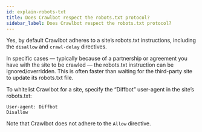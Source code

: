 ```yaml
---
id: explain-robots-txt
title: Does Crawlbot respect the robots.txt protocol?
sidebar_label: Does Crawlbot respect the robots.txt protocol?
---
```


<div class="entry-content">
		<p>Yes, by default Crawlbot adheres to a site’s robots.txt instructions, including the <code>disallow</code> and <code>crawl-delay</code> directives.</p>
<p>In specific cases — typically because of a partnership or agreement you have with the site to be crawled — the robots.txt instruction can be ignored/overridden. This is often faster than waiting for the third-party site to update its robots.txt file.</p>
<p>To whitelist Crawlbot for a site, specify the “Diffbot” user-agent in the site’s robots.txt:</p>
<pre><code>User-agent: Diffbot
Disallow</code></pre>
<p>Note that Crawlbot does not adhere to the <code>Allow</code> directive.</p>
			</div>
